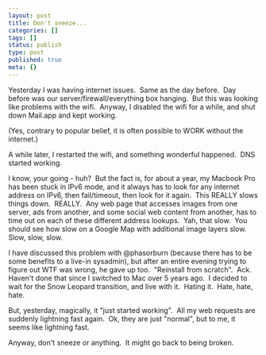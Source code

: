 ```yaml
---
layout: post
title: Don't sneeze...
categories: []
tags: []
status: publish
type: post
published: true
meta: {}
---
```


Yesterday I was having internet issues.  Same as the day before.  Day before was our server/firewall/everything box hanging.  But this was looking like problems with the wifi.  Anyway, I disabled the wifi for a while, and shut down Mail.app and kept working.

(Yes, contrary to popular belief, it is often possible to WORK without the internet.)

A while later, I restarted the wifi, and something wonderful happened.  DNS started working. 

I know, your going - huh?  But the fact is, for about a year, my Macbook Pro has been stuck in IPv6 mode, and it always has to look for any internet address on IPv6, then fail/timeout, then look for it again.  This REALLY slows things down.  REALLY.  Any web page that accesses images from one server, ads from another, and some social web content from another, has to time out on each of these different address lookups.  Yah, that slow.  You should see how slow on a Google Map with additional image layers slow.  Slow, slow, slow.

I have discussed this problem with @phasorburn (because there has to be some benefits to a live-in sysadmin), but after an entire evening trying to figure out WTF was wrong, he gave up too.  "Reinstall from scratch".  Ack.  Haven't done that since I switched to Mac over 5 years ago.  I decided to wait for the Snow Leopard transition, and live with it.  Hating it.  Hate, hate, hate.

But, yesterday, magically, it "just started working".  All my web requests are suddenly lightning fast again.  Ok, they are just "normal", but to me, it seems like lightning fast.

Anyway, don't sneeze or anything.  It might go back to being broken.
